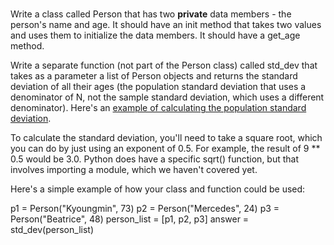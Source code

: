 #

Write a class called Person that has two **private** data members - the person's
name and age. It should have an init method that takes two values and uses them
to initialize the data members. It should have a get_age method.

Write a separate function (not part of the Person class) called std_dev that
takes as a parameter a list of Person objects and returns the standard deviation
of all their ages (the population standard deviation that uses a denominator of
N, not the sample standard deviation, which uses a different denominator).
Here's an
[example of calculating the population standard deviation](https://www.thoughtco.com/population-standard-deviation-calculation-609522#:~:text=Population%20standard%20deviation%20looks%20at,is%20called%20sample%20standard%20deviation).

To calculate the standard deviation, you'll need to take a square root, which
you can do by just using an exponent of 0.5. For example, the result of 9 \*\*
0.5 would be 3.0. Python does have a specific sqrt() function, but that involves
importing a module, which we haven't covered yet.

Here's a simple example of how your class and function could be used:

p1 = Person("Kyoungmin", 73) p2 = Person("Mercedes", 24) p3 =
Person("Beatrice", 48) person_list = [p1, p2, p3] answer = std_dev(person_list)
